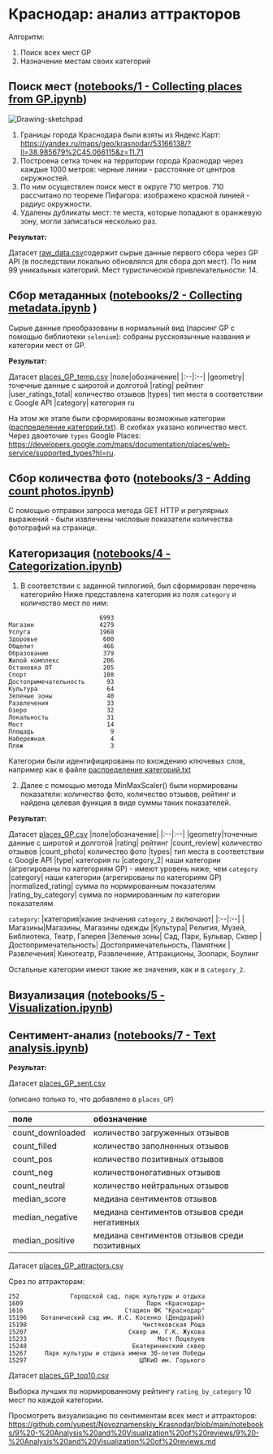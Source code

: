 # Краснодар: анализ аттракторов

Алгоритм:
1. Поиск всех мест GP
2. Назначение местам своих категорий

## Поиск мест ([notebooks/1 - Collecting places from GP.ipynb](https://github.com/yupest/Novoznamenskiy_Krasnodar/blob/main/notebooks/1%20-%20Collecting%20places%20from%20GP.ipynb))
<img src="https://i.ibb.co/mb15cnn/Drawing-sketchpad.jpg" alt="Drawing-sketchpad" border="0">

1. Границы города Краснодара были взяты из Яндекс.Карт: https://yandex.ru/maps/geo/krasnodar/53166138/?ll=38.985679%2C45.066115&z=11.71
2. Построена сетка точек на территории города Краснодар через каждые 1000 метров: черные линии - расстояние от центров окружностей.
3. По ним осуществлен поиск мест в округе 710 метров. 710 рассчитано по теореме Пифагора: изображено красной линией - радиус окружности.
4. Удалены дубликаты мест: те места, которые попадают в оранжевую зону, могли записаться несколько раз.

**Результат:**

Датасет [raw_data.csv](https://github.com/yupest/Novoznamenskiy_Krasnodar/blob/main/data/raw_data.csv)содержит сырые данные первого сбора через GP API (в последствии локально обновлялся для сбора доп мест). По ним 99 уникальных категорий. Мест туристической привлекательности: 14. 

## Cбор метаданных ([notebooks/2 - Collecting metadata.ipynb](https://github.com/yupest/Novoznamenskiy_Krasnodar/blob/main/notebooks/2%20-%20Collecting%20metadata.ipynb) )
Сырые данные преобразованы в нормальный вид (парсинг GP с помощью библиотеки `selenium`): собраны русскоязычные названия и категории мест от GP.

**Результат:**

Датасет [places_GP_temp.csv](https://github.com/yupest/Novoznamenskiy_Krasnodar/blob/main/data/places_GP_temp.csv.csv) 
|поле|обозначение|
|:--|:--|
|geometry|точечные данные с широтой и долготой
|rating| рейтинг
|user_ratings_total| количество отзывов
|types| тип места в соответствии с Google API
|category| категория ru

На этом же этапе были сформированы возможные категории ([распределение категорий.txt](https://github.com/yupest/Novoznamenskiy_Krasnodar/blob/main/data/распределение%20категорий.txt)). В скобках указано количество мест. Через двоеточие `types` Google Places: https://developers.google.com/maps/documentation/places/web-service/supported_types?hl=ru.

## Сбор количества фото ([notebooks/3 - Adding count photos.ipynb](https://github.com/yupest/Novoznamenskiy_Krasnodar/blob/main/notebooks/3%20-%20Adding%20count%20photos.ipynb))
С помощью отправки запроса метода GET HTTP и регулярных выражений - были извлечены числовые показатели количества фотографий на странице.

## Категоризация ([notebooks/4 - Categorization.ipynb](https://github.com/yupest/Novoznamenskiy_Krasnodar/blob/main/notebooks/4%20-%20Categorization.ipynb))
1. В соответствии с заданной типлогией, был сформирован перечень категорийю Ниже представлена категория из поля `category` и количество мест по ним:
```
                         6993
Магазин                  4279
Услуга                   1968
Здоровье                  600
Общепит                   466
Образование               379
Жилой комплекс            206
Остановка ОТ              205
Спорт                     108
Достопримечательность      93
Культура                   64
Зеленые зоны               40
Развлечения                33
Озеро                      32
Локальность                31
Мост                       14
Площадь                     9
Набережная                  4
Пляж                        3
```
Категории были идентифицированы по вхождению ключевых слов, например как в файле [распределение категорий.txt](https://github.com/yupest/Novoznamenskiy_Krasnodar/blob/main/data/распределение%20категорий.txt)

2. Далее с помощью метода MinMaxScaler() были нормированы показатели: количество фото, количество отзывов, рейтинг и найдена целевая функция в виде суммы таких показателей.

**Результат:**

Датасет [places_GP.csv](https://github.com/yupest/Novoznamenskiy_Krasnodar/blob/main/data/places_GP.csv) 
|поле|обозначение|
|:--|:--|
|geometry|точечные данные с широтой и долготой
|rating| рейтинг
|count_review| количество отзывов
|count_photo| количество фото
|types| тип места в соответствии с Google API
|type| категория ru
|category_2| наши категории (агрегированы по категориям GP) - имеют уровень ниже, чем `category`
|category| наши категории (агрегированы по категориям GP)
|normalized_rating| сумма по нормированным показателям 
|rating_by_category| сумма по нормированным по категории показателям

`category`: 
|категория|какие значения `category_2` включают|
|:--|:--|
|Магазины|Магазины, Магазины одежды
|Культура| Религия, Музей, Библиотека, Театр, Галерея
|Зеленые зоны| Сад, Парк, Бульвар, Сквер
|Достопримечательность| Достопримечательность, Памятник
|Развлечения| Кинотеатр, Развлечение, Аттракционы, Зоопарк, Боулинг

Остальные категории имеют такие же значения, как и в `category_2`.

## Визуализация ([notebooks/5 - Visualization.ipynb](https://github.com/yupest/Novoznamenskiy_Krasnodar/blob/main/notebooks/5%20-%20Visualization.ipynb))

## Сентимент-анализ ([notebooks/7 - Text analysis.ipynb](https://github.com/yupest/Novoznamenskiy_Krasnodar/blob/main/notebooks/7%20-%20Text%20analysis.ipynb))

**Результат:**

Датасет [places_GP_sent.csv](https://github.com/yupest/Novoznamenskiy_Krasnodar/blob/main/data/places_GP_sent.csv) 

(описано только то, что добавлено в `places_GP`)

|поле|обозначение|
|:--|:--|
|count_downloaded| количество загруженных отзывов
|count_filled| количество заполненных отзывов
|count_pos| количество позитивных отзывов
|count_neg| количествонегативных отзывов
|count_neutral| количество нейтральных отзывов
|median_score| медиана сентиментов отзывов
|median_negative| медиана сентиментов отзывов среди негативных
|median_positive| медиана сентиментов отзывов среди позитивных

Датасет [places_GP_attractors.csv](https://github.com/yupest/Novoznamenskiy_Krasnodar/blob/main/data/places_GP_attractors.csv) 

Срез по аттракторам:
```
252              Городской сад, парк культуры и отдыха
1609                                  Парк «Краснодар»
1616                            Стадион ФК "Краснодар"
15196    Ботанический сад им. И.С. Косенко (Дендрарий)
15198                                Чистяковская Роща
15207                            Сквер им. Г.К. Жукова
15233                                    Мост Поцелуев
15248                             Екатерининский сквер
15267     Парк культуры и отдыха имени 30-летия Победы
15297                               ЦПКиО им. Горького
```

Датасет [places_GP_top10.csv](https://github.com/yupest/Novoznamenskiy_Krasnodar/blob/main/data/places_GP_top10.csv) 

Выборка лучших по нормированному рейтингу `rating_by_category` 10 мест по каждой категории.

Просмотреть визуализацию по сентиментам всех мест и аттракторов: https://github.com/yupest/Novoznamenskiy_Krasnodar/blob/main/notebooks/9%20-%20Analysis%20and%20Visualization%20of%20reviews/9%20-%20Analysis%20and%20Visualization%20of%20reviews.md



